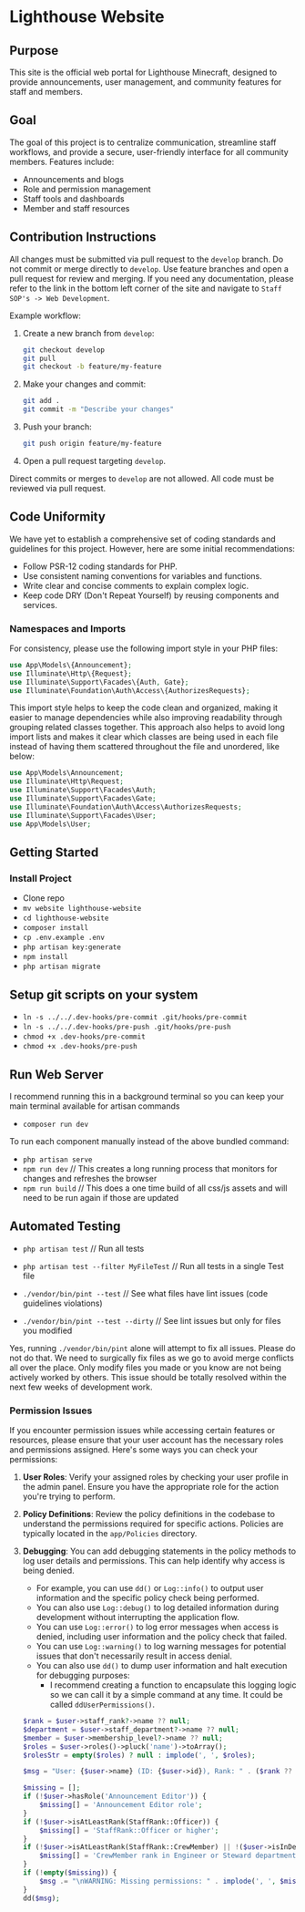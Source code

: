 # Lighthouse Website

## Purpose

This site is the official web portal for Lighthouse Minecraft, designed to provide announcements, user management, and community features for staff and members.

## Goal

The goal of this project is to centralize communication, streamline staff workflows, and provide a secure, user-friendly interface for all community members. Features include:

- Announcements and blogs
- Role and permission management
- Staff tools and dashboards
- Member and staff resources

## Contribution Instructions

All changes must be submitted via pull request to the `develop` branch. Do not commit or merge directly to `develop`. Use feature branches and open a pull request for review and merging. If you need any documentation, please refer to the link in the bottom left corner of the site and navigate to `Staff SOP's -> Web Development`.

Example workflow:

1. Create a new branch from `develop`:

   ```sh
   git checkout develop
   git pull
   git checkout -b feature/my-feature
   ```

2. Make your changes and commit:

   ```sh
   git add .
   git commit -m "Describe your changes"
   ```

3. Push your branch:

   ```sh
   git push origin feature/my-feature
   ```

4. Open a pull request targeting `develop`.

Direct commits or merges to `develop` are not allowed. All code must be reviewed via pull request.

## Code Uniformity

We have yet to establish a comprehensive set of coding standards and guidelines for this project. However, here are some initial recommendations:

- Follow PSR-12 coding standards for PHP.
- Use consistent naming conventions for variables and functions.
- Write clear and concise comments to explain complex logic.
- Keep code DRY (Don't Repeat Yourself) by reusing components and services.

### Namespaces and Imports

For consistency, please use the following import style in your PHP files:

```php
use App\Models\{Announcement};
use Illuminate\Http\{Request};
use Illuminate\Support\Facades\{Auth, Gate};
use Illuminate\Foundation\Auth\Access\{AuthorizesRequests};
```

This import style helps to keep the code clean and organized, making it easier to manage dependencies while also improving readability through grouping related classes together. This approach also helps to avoid long import lists and makes it clear which classes are being used in each file instead of having them scattered throughout the file and unordered, like below:

```php
use App\Models\Announcement;
use Illuminate\Http\Request;
use Illuminate\Support\Facades\Auth;
use Illuminate\Support\Facades\Gate;
use Illuminate\Foundation\Auth\Access\AuthorizesRequests;
use Illuminate\Support\Facades\User;
use App\Models\User;
```

## Getting Started

### Install Project

- Clone repo
- ``mv website lighthouse-website``
- ``cd lighthouse-website``
- ``composer install``
- ``cp .env.example .env``
- ``php artisan key:generate``
- ``npm install``
- ``php artisan migrate``

## Setup git scripts on your system
- ``ln -s ../../.dev-hooks/pre-commit .git/hooks/pre-commit``
- ``ln -s ../../.dev-hooks/pre-push .git/hooks/pre-push``
- ``chmod +x .dev-hooks/pre-commit``
- ``chmod +x .dev-hooks/pre-push``

## Run Web Server
I recommend running this in a background terminal so you can keep your main terminal available for artisan commands
- ``composer run dev``

To run each component manually instead of the above bundled command:

- ``php artisan serve``
- ``npm run dev`` // This creates a long running process that monitors for changes and refreshes the browser
- ``npm run build`` // This does a one time build of all css/js assets and will need to be run again if those are updated

## Automated Testing
- ``php artisan test`` // Run all tests
- ``php artisan test --filter MyFileTest`` // Run all tests in a single Test file

- ``./vendor/bin/pint --test`` // See what files have lint issues (code guidelines violations)
- ``./vendor/bin/pint --test --dirty`` // See lint issues but only for files you modified

Yes, running ``./vendor/bin/pint`` alone will attempt to fix all issues. Please do not do that. We need to surgically fix files as we go to avoid merge conflicts all over the place. Only modify files you made or you know are not being actively worked by others. This issue should be totally resolved within the next few weeks of development work.

### Permission Issues

If you encounter permission issues while accessing certain features or resources, please ensure that your user account has the necessary roles and permissions assigned. Here's some ways you can check your permissions:

1. **User Roles**: Verify your assigned roles by checking your user profile in the admin panel. Ensure you have the appropriate role for the action you're trying to perform.

2. **Policy Definitions**: Review the policy definitions in the codebase to understand the permissions required for specific actions. Policies are typically located in the `app/Policies` directory.

3. **Debugging**: You can add debugging statements in the policy methods to log user details and permissions. This can help identify why access is being denied.

    - For example, you can use `dd()` or `Log::info()` to output user information and the specific policy check being performed.
    - You can also use `Log::debug()` to log detailed information during development without interrupting the application flow.
    - You can use `Log::error()` to log error messages when access is denied, including user information and the policy check that failed.
    - You can use `Log::warning()` to log warning messages for potential issues that don't necessarily result in access denial.
    - You can also use `dd()` to dump user information and halt execution for debugging purposes:
        - I recommend creating a function to encapsulate this logging logic so we can call it by a simple command at any time. It could be called `ddUserPermissions()`.

    ```php
    $rank = $user->staff_rank?->name ?? null;
    $department = $user->staff_department?->name ?? null;
    $member = $user->membership_level?->name ?? null;
    $roles = $user->roles()->pluck('name')->toArray();
    $rolesStr = empty($roles) ? null : implode(', ', $roles);

    $msg = "User: {$user->name} (ID: {$user->id}), Rank: " . ($rank ?? 'null') . ", Department: " . ($department ?? 'null') . ", Member: " . ($member ?? 'null') . ", Roles: " . ($rolesStr ?? 'null');

    $missing = [];
    if (!$user->hasRole('Announcement Editor')) {
        $missing[] = 'Announcement Editor role';
    }
    if (!$user->isAtLeastRank(StaffRank::Officer)) {
        $missing[] = 'StaffRank::Officer or higher';
    }
    if (!$user->isAtLeastRank(StaffRank::CrewMember) || !($user->isInDepartment(StaffDepartment::Engineer) || $user->isInDepartment(StaffDepartment::Steward))) {
        $missing[] = 'CrewMember rank in Engineer or Steward department';
    }
    if (!empty($missing)) {
        $msg .= "\nWARNING: Missing permissions: " . implode(', ', $missing) . ".";
    }
    dd($msg);
    ``` 
